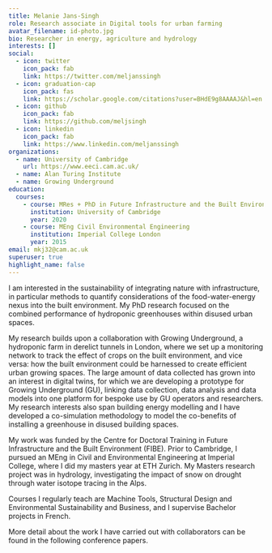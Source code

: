 ```yaml
---
title: Melanie Jans-Singh
role: Research associate in Digital tools for urban farming
avatar_filename: id-photo.jpg
bio: Researcher in energy, agriculture and hydrology
interests: []
social:
  - icon: twitter
    icon_pack: fab
    link: https://twitter.com/meljanssingh
  - icon: graduation-cap
    icon_pack: fas
    link: https://scholar.google.com/citations?user=BHdE9g8AAAAJ&hl=en
  - icon: github
    icon_pack: fab
    link: https://github.com/meljsingh
  - icon: linkedin
    icon_pack: fab
    link: https://www.linkedin.com/meljanssingh
organizations:
  - name: University of Cambridge
    url: https://www.eeci.cam.ac.uk/
  - name: Alan Turing Institute
  - name: Growing Underground
education:
  courses:
    - course: MRes + PhD in Future Infrastructure and the Built Environment
      institution: University of Cambridge
      year: 2020
    - course: MEng Civil Environmental Engineering
      institution: Imperial College London
      year: 2015
email: mkj32@cam.ac.uk
superuser: true
highlight_name: false
---
```

<!--StartFragment-->

I am interested in the sustainability of integrating nature with infrastructure, in particular methods to quantify considerations of the food-water-energy nexus into the built environment. My PhD research focused on the combined performance of hydroponic greenhouses within disused urban spaces.

My research builds upon a collaboration with Growing Underground, a hydroponic farm in derelict tunnels in London, where we set up a monitoring network to track the effect of crops on the built environment, and vice versa: how the built environment could be harnessed to create efficient urban growing spaces. The large amount of data collected has grown into an interest in digital twins, for which we are developing a prototype for Growing Underground (GU), linking data collection, data analysis and data models into one platform for bespoke use by GU operators and researchers. My research interests also span building energy modelling and I have developed a co-simulation methodology to model the co-benefits of installing a greenhouse in disused building spaces.

My work was funded by the Centre for Doctoral Training in Future Infrastructure and the Built Environment (FIBE). Prior to Cambridge, I pursued an MEng in Civil and Environmental Engineering at Imperial College, where I did my masters year at ETH Zurich. My Masters research project was in hydrology, investigating the impact of snow on drought through water isotope tracing in the Alps.

Courses I regularly teach are Machine Tools, Structural Design and Environmental Sustainability and Business, and I supervise Bachelor projects in French.

More detail about the work I have carried out with collaborators can be found in the following conference papers.

<!--EndFragment-->